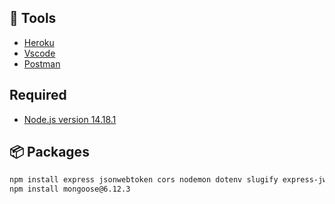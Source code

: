 <h2>🧰 Tools</h2>

<ul>
    <li><a href="">Heroku</a></li>
    <li><a href="https://code.visualstudio.com/">Vscode</a></li>
    <li><a href="https://www.postman.com/">Postman</a></li>
</ul>

<h2>Required</h2>

<ul>
    <li><a href="https://nodejs.org/en/blog/release/v14.18.1">Node.js version 14.18.1</a></li>
</ul>

<h2>📦 Packages</h2>

```bash
npm install express jsonwebtoken cors nodemon dotenv slugify express-jwt morgan
npm install mongoose@6.12.3
```

